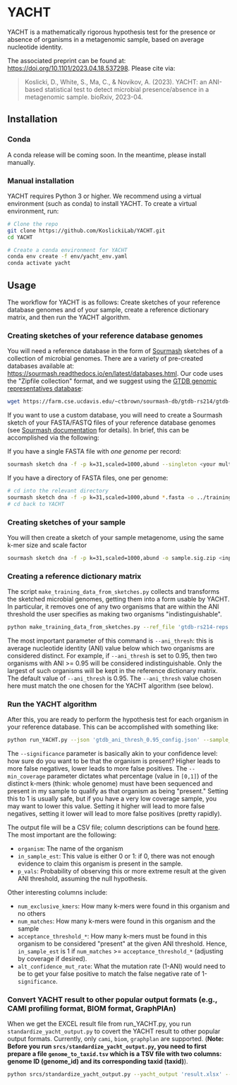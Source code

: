 # YACHT

YACHT is a mathematically rigorous hypothesis test for the presence or absence of organisms in a metagenomic sample, based on average nucleotide identity.

The associated preprint can be found at:  https://doi.org/10.1101/2023.04.18.537298. Please cite via:
>Koslicki, D., White, S., Ma, C., & Novikov, A. (2023). YACHT: an ANI-based statistical test to detect microbial presence/absence in a metagenomic sample. bioRxiv, 2023-04.


## Installation
### Conda
A conda release will be coming soon. In the meantime, please install manually.

### Manual installation
YACHT requires Python 3 or higher. We recommend using a virtual environment (such as conda) to install YACHT. To create a virtual environment, run:
```bash
# Clone the repo
git clone https://github.com/KoslickiLab/YACHT.git
cd YACHT

# Create a conda environment for YACHT
conda env create -f env/yacht_env.yaml
conda activate yacht
```

## Usage
The workflow for YACHT is as follows: Create sketches of your reference database genomes and of your sample, create a reference dictionary matrix, and then run the YACHT algorithm.

### Creating sketches of your reference database genomes
You will need a reference database in the form of [Sourmash](https://sourmash.readthedocs.io/en/latest/) sketches of a collection of microbial genomes. There are a variety of pre-created databases available at: https://sourmash.readthedocs.io/en/latest/databases.html. Our code uses the "Zipfile collection" format, and we suggest using the [GTDB genomic representatives database](https://farm.cse.ucdavis.edu/~ctbrown/sourmash-db/gtdb-rs214/gtdb-rs214-reps.k31.zip):
```bash
wget https://farm.cse.ucdavis.edu/~ctbrown/sourmash-db/gtdb-rs214/gtdb-rs214-reps.k31.zip
```

If you want to use a custom database, you will need to create a Sourmash sketch of your FASTA/FASTQ files of your reference database genomes (see [Sourmash documentation](https://sourmash.readthedocs.io/en/latest/) for details). In brief, this can be accomplished via the following:

If you have a single FASTA file with _one genome_ per record:
```bash
sourmash sketch dna -f -p k=31,scaled=1000,abund --singleton <your multi-FASTA file> -o training_database.sig.zip
```

If you have a directory of FASTA files, one per genome:
```bash
# cd into the relevant directory
sourmash sketch dna -f -p k=31,scaled=1000,abund *.fasta -o ../training_database.sig.zip
# cd back to YACHT
```

### Creating sketches of your sample
You will then create a sketch of your sample metagenome, using the same k-mer size and scale factor
```bash
sourmash sketch dna -f -p k=31,scaled=1000,abund -o sample.sig.zip <input FASTA/Q file>
```

### Creating a reference dictionary matrix
The script `make_training_data_from_sketches.py` collects and transforms the sketched microbial genomes, getting them into a form usable by YACHT. In particular, it removes one of any two organisms that are within the ANI threshold the user specifies as making two organisms "indistinguishable".
```bash 
python make_training_data_from_sketches.py --ref_file 'gtdb-rs214-reps.k31.zip' --ksize 31 --out_prefix 'gtdb_ani_thresh_0.95' --ani_thresh 0.95
```
The most important parameter of this command is `--ani_thresh`: this is average nucleotide identity (ANI) value below which two organisms are considered distinct. For example, if `--ani_thresh` is set to 0.95, then two organisms with ANI >= 0.95 will be considered indistinguishable. Only the largest of such organisms will be kept in the reference dictionary matrix. The default value of `--ani_thresh` is 0.95. The `--ani_thresh` value chosen here must match the one chosen for the YACHT algorithm (see below).  


### Run the YACHT algorithm
After this, you are ready to perform the hypothesis test for each organism in your reference database. This can be accomplished with something like:
```bash
python run_YACHT.py --json 'gtdb_ani_thresh_0.95_config.json' --sample_file 'sample.sig.zip' --significance 0.99 --min_coverage 1 0.5 0.1 0.05 0.01 --outdir './'
```
The `--significance` parameter is basically akin to your confidence level: how sure do you want to be that the organism is present? Higher leads to more false negatives, lower leads to more false positives. 
The `--min_coverage` parameter dictates what percentage (value in `[0,1]`) of the distinct k-mers (think: whole genome) must have been sequenced and present in my sample to qualify as that organism as being "present." Setting this to 1 is usually safe, but if you have a very low coverage sample, you may want to lower this value. Setting it higher will lead to more false negatives, setting it lower will lead to more false positives (pretty rapidly).

The output file will be a CSV file; column descriptions can be found [here](docs/column_descriptions.csv). The most important are the following:
* `organism`: The name of the organism
* `in_sample_est`: This value is either 0 or 1: if 0, there was not enough evidence to claim this organism is present in the sample. 
* `p_vals`: Probability of observing this or more extreme result at the given ANI threshold, assuming the null hypothesis.

Other interesting columns include:
* `num_exclusive_kmers`: How many k-mers were found in this organism and no others
* `num_matches`: How many k-mers were found in this organism and the sample
* `acceptance_threshold_*`: How many k-mers must be found in this organism to be considered "present" at the given ANI threshold. Hence, `in_sample_est` is 1 if `num_matches` >= `acceptance_threshold_*` (adjusting by coverage if desired).
* `alt_confidence_mut_rate`: What the mutation rate (1-ANI) would need to be to get your false positive to match the false negative rate of 1-`significance`.

### Convert YACHT result to other popular output formats (e.g., CAMI profiling format, BIOM format, GraphPlAn)
When we get the EXCEL result file from run_YACHT.py, you run `standardize_yacht_output.py` to covert the YACHT result to other popular output formats. Currently, only `cami`, `biom`, `graphplan` are supported. (__Note: Before you run `srcs/standardize_yacht_output.py`, you need to first prepare a file `genome_to_taxid.tsv` which is a TSV file with two columns: genome ID (genome_id) and its corresponding taxid (taxid)__).
```bash
python srcs/standardize_yacht_output.py --yacht_output 'result.xlsx' --sheet_name 'min_coverage0.01' --genome_to_taxid 'genome_to_taxid.tsv' --mode 'cami' --sample_name 'MySample' --outfile_prefix 'cami_result' --outdir './'
```
